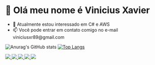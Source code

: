 <h1>👋 Olá meu nome é Vinicius Xavier</h1>
<ul>
  <li>👀 Atualmente estou interessado em C# e AWS</li>
  <li>📫 Você pode entrar em contato comigo no e-mail viniciusxr89@gmail.com</li>
</ul>

![Anurag's GitHub stats](https://github-readme-stats.vercel.app/api?username=ViniciusXR&show_icons=true&theme=onedark)
[![Top Langs](https://github-readme-stats.vercel.app/api/top-langs/?username=ViniciusXR&layout=compact)](https://github.com/ViniciusXR/github-readme-stats)

<div>

<a href="https://docs.microsoft.com/pt-br/dotnet/csharp/">
  <img src="https://img.shields.io/badge/C%23-239120?style=for-the-badge&logo=c-sharp&logoColor=white">
</a>

<a href="https://developer.mozilla.org/pt-BR/docs/Web/HTML">
  <img src="https://img.shields.io/badge/HTML-239120?style=for-the-badge&logo=html5&logoColor=white">
</a>

<a href="https://www.w3schools.com/css/">
  <img src="https://img.shields.io/badge/CSS-239120?&style=for-the-badge&logo=css3&logoColor=white">
</a>

<a href="https://docs.microsoft.com/pt-br/cpp/cpp/welcome-back-to-cpp-modern-cpp?view=msvc-170">
  <img src="https://img.shields.io/badge/C%2B%2B-00599C?style=for-the-badge&logo=c%2B%2B&logoColor=white">
</a>

<a href="https://www.linkedin.com/in/vinicius-xavier-ramalho/">
  <img src="https://img.shields.io/badge/LinkedIn-0077B5?style=for-the-badge&logo=linkedin&logoColor=white">
</a>

</div>

